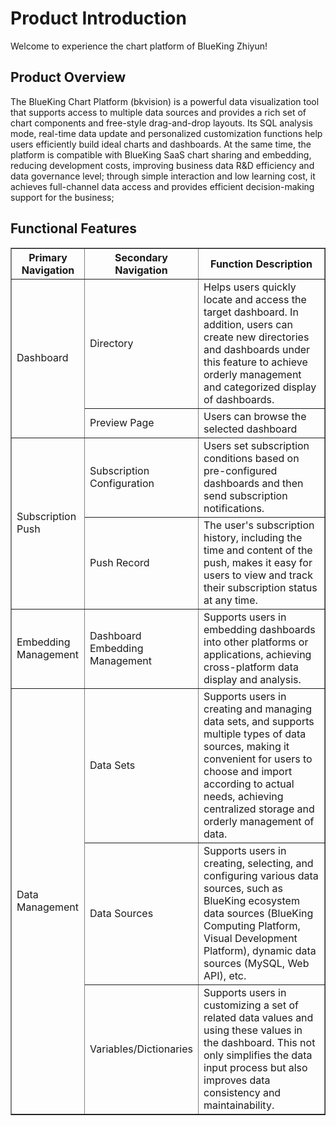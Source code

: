 # Product Introduction

Welcome to experience the chart platform of BlueKing Zhiyun!

## Product Overview

The BlueKing Chart Platform (bkvision) is a powerful data visualization tool that supports access to multiple data sources and provides a rich set of chart components and free-style drag-and-drop layouts. Its SQL analysis mode, real-time data update and personalized customization functions help users efficiently build ideal charts and dashboards. At the same time, the platform is compatible with BlueKing SaaS chart sharing and embedding, reducing development costs, improving business data R&D efficiency and data governance level; through simple interaction and low learning cost, it achieves full-channel data access and provides efficient decision-making support for the business;

## Functional Features

<table border="1">
    <tr>
        <th class="center-text" style="width: 100px;">Primary Navigation</th>
        <th style="width: 150px;" class="center-text">Secondary Navigation</th>
        <th class="center-text">Function Description</th>
    </tr>
    <tr>
        <td class="center-text" style="width: 100px;" rowspan="2">Dashboard</td>
        <td style="width: 150px;">Directory</td>
        <td>Helps users quickly locate and access the target dashboard. In addition, users can create new directories and dashboards under this feature to achieve orderly management and categorized display of dashboards.</td>
    </tr>
    <tr>
        <td style="width: 150px;">Preview Page</td>
        <td>Users can browse the selected dashboard</td>
    </tr>
    <tr>
        <td class="center-text" style="width: 100px;" rowspan="2">Subscription Push</td> <!-- Merge the middle two rows -->
        <td style="width: 150px;">Subscription Configuration</td>
        <td>Users set subscription conditions based on pre-configured dashboards and then send subscription notifications.</td>
    </tr>
    <tr>
        <td style="width: 150px;">Push Record</td>
        <td>The user's subscription history, including the time and content of the push, makes it easy for users to view and track their subscription status at any time.</td>
    </tr>
    <tr>
        <td class="center-text" style="width: 100px;">Embedding Management</td>
        <td style="width: 150px;">Dashboard Embedding Management</td>
        <td>Supports users in embedding dashboards into other platforms or applications, achieving cross-platform data display and analysis.</td>
    </tr>
    <tr>
        <td class="center-text" style="width: 100px;" rowspan="3">Data Management</td> <!-- Merge the last three rows -->
        <td style="width: 150px;">Data Sets</td>
        <td>Supports users in creating and managing data sets, and supports multiple types of data sources, making it convenient for users to choose and import according to actual needs, achieving centralized storage and orderly management of data.</td>
    </tr>
    <tr>
        <td style="width: 150px;">Data Sources</td>
        <td>Supports users in creating, selecting, and configuring various data sources, such as BlueKing ecosystem data sources (BlueKing Computing Platform, Visual Development Platform), dynamic data sources (MySQL, Web API), etc.</td>
    </tr>
    <tr>
        <td style="width: 150px;">Variables/Dictionaries</td>
        <td>Supports users in customizing a set of related data values and using these values in the dashboard. This not only simplifies the data input process but also improves data consistency and maintainability.</td>
    </tr>
</table>